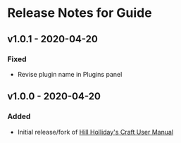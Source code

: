 # Release Notes for Guide

## v1.0.1 - 2020-04-20
### Fixed

- Revise plugin name in Plugins panel

## v1.0.0 - 2020-04-20
### Added

- Initial release/fork of [Hill Holliday's Craft User Manual](https://github.com/hillholliday/Craft-User-Manual)
